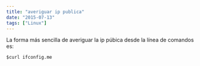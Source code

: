 ```yaml
---
title: "averiguar ip publica"
date: "2015-07-13"
tags: ["Linux"]
---
```

La forma más sencilla de averiguar la ip púbica desde la línea de comandos es:

	$curl ifconfig.me
